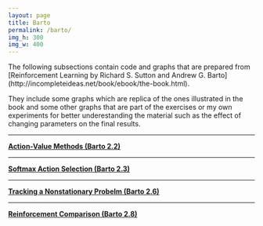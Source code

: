 ```yaml
---
layout: page
title: Barto
permalink: /barto/
img_h: 300
img_w: 400
---
```

<div class="row" markdown="1">
<div class="col-md-12 col-sm-12" markdown="1">
The following subsections contain code and graphs that are prepared from [Reinforcement Learning by Richard S. Sutton and Andrew G. Barto](http://incompleteideas.net/book/ebook/the-book.html).

They include some graphs which are replica of the ones illustrated in the book and some other graphs that are part of the exercises or my own experiments for better underestanding the material such as the effect of changing parameters on the final results.

***

**[Action-Value Methods (Barto 2.2)](/barto/barto_2p2/)**

***

**[Softmax Action Selection (Barto 2.3)](/barto/barto_2p3)**

***

**[Tracking a Nonstationary Probelm (Barto 2.6)](/barto/barto_2p6)**

***

**[Reinforcement Comparison (Barto 2.8)](/barto/barto_2p8)**



</div>
</div>

